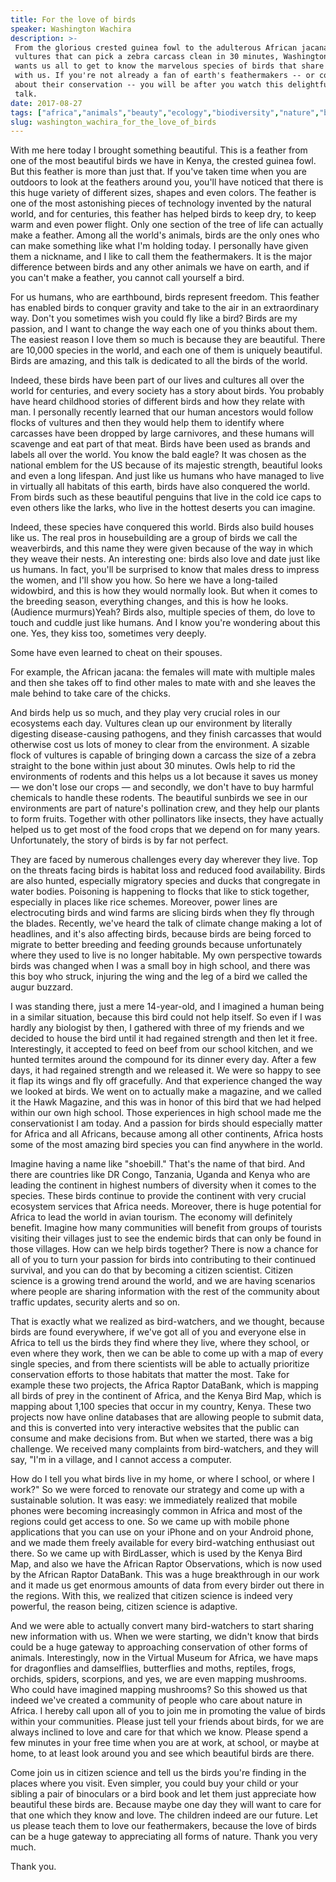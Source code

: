 ```yaml
---
title: For the love of birds
speaker: Washington Wachira
description: >-
 From the glorious crested guinea fowl to the adulterous African jacana to
 vultures that can pick a zebra carcass clean in 30 minutes, Washington Wachira
 wants us all to get to know the marvelous species of birds that share the planet
 with us. If you're not already a fan of earth's feathermakers -- or concerned
 about their conservation -- you will be after you watch this delightful
 talk.
date: 2017-08-27
tags: ["africa","animals","beauty","ecology","biodiversity","nature","birds","sustainability"]
slug: washington_wachira_for_the_love_of_birds
---
```


With me here today I brought something beautiful. This is a feather from one of the most
beautiful birds we have in Kenya, the crested guinea fowl. But this feather is more than
just that. If you've taken time when you are outdoors to look at the feathers around you,
you'll have noticed that there is this huge variety of different sizes, shapes and even
colors. The feather is one of the most astonishing pieces of technology invented by the
natural world, and for centuries, this feather has helped birds to keep dry, to keep warm
and even power flight. Only one section of the tree of life can actually make a feather.
Among all the world's animals, birds are the only ones who can make something like what
I'm holding today. I personally have given them a nickname, and I like to call them the
feathermakers. It is the major difference between birds and any other animals we have on
earth, and if you can't make a feather, you cannot call yourself a bird.

For us humans, who are earthbound, birds represent freedom. This feather has enabled birds
to conquer gravity and take to the air in an extraordinary way. Don't you sometimes wish
you could fly like a bird? Birds are my passion, and I want to change the way each one of
you thinks about them. The easiest reason I love them so much is because they are
beautiful. There are 10,000 species in the world, and each one of them is uniquely
beautiful. Birds are amazing, and this talk is dedicated to all the birds of the
world.

Indeed, these birds have been part of our lives and cultures all over the world for
centuries, and every society has a story about birds. You probably have heard childhood
stories of different birds and how they relate with man. I personally recently learned
that our human ancestors would follow flocks of vultures and then they would help them to
identify where carcasses have been dropped by large carnivores, and these humans will
scavenge and eat part of that meat. Birds have been used as brands and labels all over the
world. You know the bald eagle? It was chosen as the national emblem for the US because of
its majestic strength, beautiful looks and even a long lifespan. And just like us humans
who have managed to live in virtually all habitats of this earth, birds have also
conquered the world. From birds such as these beautiful penguins that live in the cold ice
caps to even others like the larks, who live in the hottest deserts you can
imagine.

Indeed, these species have conquered this world. Birds also build houses like us. The real
pros in housebuilding are a group of birds we call the weaverbirds, and this name they
were given because of the way in which they weave their nests. An interesting one: birds
also love and date just like us humans. In fact, you'll be surprised to know that males
dress to impress the women, and I'll show you how. So here we have a long-tailed
widowbird, and this is how they would normally look. But when it comes to the breeding
season, everything changes, and this is how he looks.(Audience murmurs)Yeah? Birds also,
multiple species of them, do love to touch and cuddle just like humans. And I know you're
wondering about this one. Yes, they kiss too, sometimes very deeply.

Some have even learned to cheat on their spouses.

For example, the African jacana: the females will mate with multiple males and then she
takes off to find other males to mate with and she leaves the male behind to take care of
the chicks.

And birds help us so much, and they play very crucial roles in our ecosystems each day.
Vultures clean up our environment by literally digesting disease-causing pathogens, and
they finish carcasses that would otherwise cost us lots of money to clear from the
environment. A sizable flock of vultures is capable of bringing down a carcass the size of
a zebra straight to the bone within just about 30 minutes. Owls help to rid the
environments of rodents and this helps us a lot because it saves us money — we don't lose
our crops — and secondly, we don't have to buy harmful chemicals to handle these rodents.
The beautiful sunbirds we see in our environments are part of nature's pollination crew,
and they help our plants to form fruits. Together with other pollinators like insects,
they have actually helped us to get most of the food crops that we depend on for many
years. Unfortunately, the story of birds is by far not perfect.

They are faced by numerous challenges every day wherever they live. Top on the threats
facing birds is habitat loss and reduced food availability. Birds are also hunted,
especially migratory species and ducks that congregate in water bodies. Poisoning is
happening to flocks that like to stick together, especially in places like rice schemes.
Moreover, power lines are electrocuting birds and wind farms are slicing birds when they
fly through the blades. Recently, we've heard the talk of climate change making a lot of
headlines, and it's also affecting birds, because birds are being forced to migrate to
better breeding and feeding grounds because unfortunately where they used to live is no
longer habitable. My own perspective towards birds was changed when I was a small boy in
high school, and there was this boy who struck, injuring the wing and the leg of a bird we
called the augur buzzard.

I was standing there, just a mere 14-year-old, and I imagined a human being in a similar
situation, because this bird could not help itself. So even if I was hardly any biologist
by then, I gathered with three of my friends and we decided to house the bird until it had
regained strength and then let it free. Interestingly, it accepted to feed on beef from
our school kitchen, and we hunted termites around the compound for its dinner every day.
After a few days, it had regained strength and we released it. We were so happy to see it
flap its wings and fly off gracefully. And that experience changed the way we looked at
birds. We went on to actually make a magazine, and we called it the Hawk Magazine, and
this was in honor of this bird that we had helped within our own high school. Those
experiences in high school made me the conservationist I am today. And a passion for birds
should especially matter for Africa and all Africans, because among all other continents,
Africa hosts some of the most amazing bird species you can find anywhere in the
world.

Imagine having a name like "shoebill." That's the name of that bird. And there are
countries like DR Congo, Tanzania, Uganda and Kenya who are leading the continent in
highest numbers of diversity when it comes to the species. These birds continue to provide
the continent with very crucial ecosystem services that Africa needs. Moreover, there is
huge potential for Africa to lead the world in avian tourism. The economy will definitely
benefit. Imagine how many communities will benefit from groups of tourists visiting their
villages just to see the endemic birds that can only be found in those villages. How can we
help birds together? There is now a chance for all of you to turn your passion for birds
into contributing to their continued survival, and you can do that by becoming a citizen
scientist. Citizen science is a growing trend around the world, and we are having
scenarios where people are sharing information with the rest of the community about
traffic updates, security alerts and so on.

That is exactly what we realized as bird-watchers, and we thought, because birds are found
everywhere, if we've got all of you and everyone else in Africa to tell us the birds they
find where they live, where they school, or even where they work, then we can be able to
come up with a map of every single species, and from there scientists will be able to
actually prioritize conservation efforts to those habitats that matter the most. Take for
example these two projects, the Africa Raptor DataBank, which is mapping all birds of prey
in the continent of Africa, and the Kenya Bird Map, which is mapping about 1,100 species
that occur in my country, Kenya. These two projects now have online databases that are
allowing people to submit data, and this is converted into very interactive websites that
the public can consume and make decisions from. But when we started, there was a big
challenge. We received many complaints from bird-watchers, and they will say, "I'm in a
village, and I cannot access a computer.

How do I tell you what birds live in my home, or where I school, or where I work?" So we
were forced to renovate our strategy and come up with a sustainable solution. It was easy:
we immediately realized that mobile phones were becoming increasingly common in Africa and
most of the regions could get access to one. So we came up with mobile phone applications
that you can use on your iPhone and on your Android phone, and we made them freely
available for every bird-watching enthusiast out there. So we came up with BirdLasser,
which is used by the Kenya Bird Map, and also we have the African Raptor Observations,
which is now used by the African Raptor DataBank. This was a huge breakthrough in our work
and it made us get enormous amounts of data from every birder out there in the regions.
With this, we realized that citizen science is indeed very powerful, the reason being,
citizen science is adaptive.

And we were able to actually convert many bird-watchers to start sharing new information
with us. When we were starting, we didn't know that birds could be a huge gateway to
approaching conservation of other forms of animals. Interestingly, now in the Virtual
Museum for Africa, we have maps for dragonflies and damselflies, butterflies and moths,
reptiles, frogs, orchids, spiders, scorpions, and yes, we are even mapping mushrooms. Who
could have imagined mapping mushrooms? So this showed us that indeed we've created a
community of people who care about nature in Africa. I hereby call upon all of you to join
me in promoting the value of birds within your communities. Please just tell your friends
about birds, for we are always inclined to love and care for that which we know. Please
spend a few minutes in your free time when you are at work, at school, or maybe at home,
to at least look around you and see which beautiful birds are there.

Come join us in citizen science and tell us the birds you're finding in the places where
you visit. Even simpler, you could buy your child or your sibling a pair of binoculars or
a bird book and let them just appreciate how beautiful these birds are. Because maybe one
day they will want to care for that one which they know and love. The children indeed are
our future. Let us please teach them to love our feathermakers, because the love of birds
can be a huge gateway to appreciating all forms of nature. Thank you very
much.

Thank you.

<!--
ad_duration=3.33
comment_count=12
event="TEDGlobal 2017"
external_start_time=0
has_talk_citation=0
intro_duration=11.82
is_subtitle_required="False"
is_talk_featured="True"
language="en"
language_swap="False"
native_language="en"
number_of_related_talks=6
number_of_speakers=1
number_of_subtitled_videos=21
number_of_tags=8
number_of_talk_download_languages=22
number_of_talk_more_resources=0
number_of_talk_recommendations=1
number_of_talks_take_actions=3
post_ad_duration=0.83
published_timestamp="2017-11-06 20:32:58"
recording_date="2017-08-27"
speaker_description="Wildlife ecologist, nature photographer and safari guide"
speaker_is_published=1
speaker_name="Washington Wachira"
talk_more_resources=[]
talk_name="For the love of birds"
talk_recommendations_blurb="Further reading about birds, curated by Washington Wachira"
talks_tags=["africa","animals","beauty","ecology","biodiversity","nature","birds","sustainability"]
url_audio="https://download.ted.com/talks/WashingtonWachira_2017G.mp3?apikey=acme-roadrunner"
url_photo_speaker="https://pe.tedcdn.com/images/ted/7bef94b0fa8177bad0a10a5eef93c78ea64f3c2f_254x191.jpg"
url_photo_talk="https://s3.amazonaws.com/talkstar-photos/uploads/0f7a8ba4-4ad0-4a31-b794-5c6f64cf8d39/WashingtonWachira_2017G-embed.jpg"
url_webpage="https://www.ted.com/talks/washington_wachira_for_the_love_of_birds"
video_type_name="TED Stage Talk"
-->